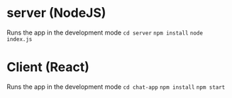 # server (NodeJS)

Runs the app in the development mode
`cd server`
`npm install`
`node index.js`

# Client (React)

Runs the app in the development mode
`cd chat-app`
`npm install`
`npm start`
